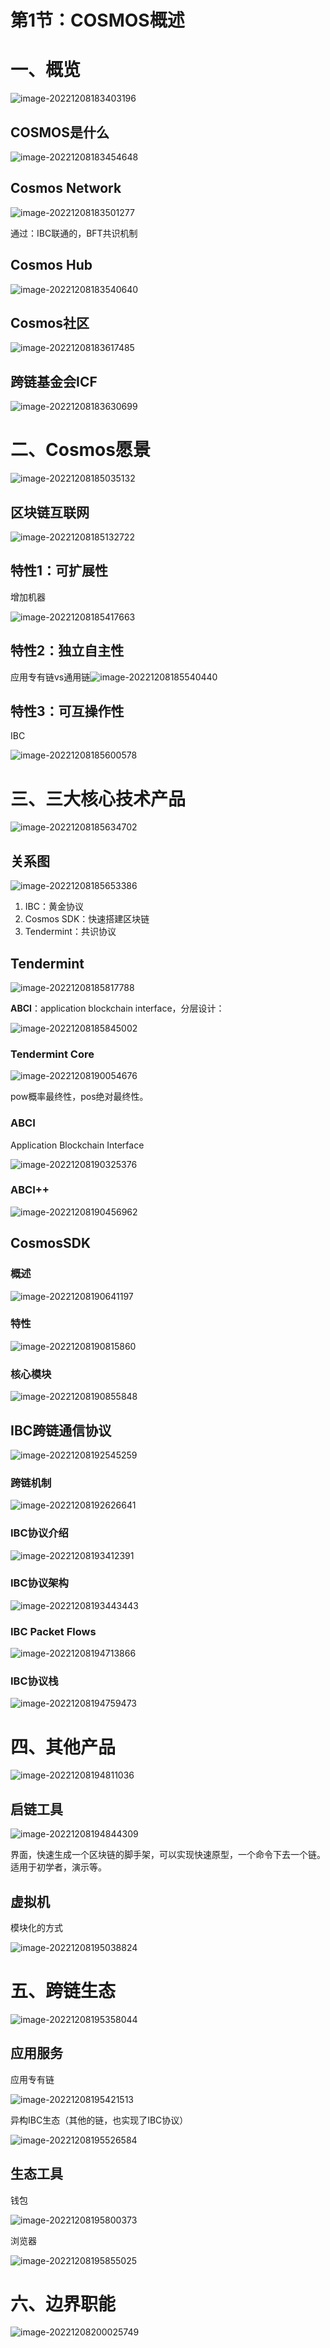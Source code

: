 # 第1节：COSMOS概述

# 一、概览

![image-20221208183403196](https://duke-typora.s3.ap-southeast-1.amazonaws.com/uPic/image-20221208183403196.png)

## COSMOS是什么

![image-20221208183454648](https://duke-typora.s3.ap-southeast-1.amazonaws.com/uPic/image-20221208183454648.png)

## Cosmos Network

![image-20221208183501277](https://duke-typora.s3.ap-southeast-1.amazonaws.com/uPic/image-20221208183501277.png)

通过：IBC联通的，BFT共识机制

## Cosmos Hub

![image-20221208183540640](https://duke-typora.s3.ap-southeast-1.amazonaws.com/uPic/image-20221208183540640.png)

## Cosmos社区

![image-20221208183617485](https://duke-typora.s3.ap-southeast-1.amazonaws.com/uPic/image-20221208183617485.png)

## 跨链基金会ICF

![image-20221208183630699](https://duke-typora.s3.ap-southeast-1.amazonaws.com/uPic/image-20221208183630699.png)

# 二、Cosmos愿景 

![image-20221208185035132](https://duke-typora.s3.ap-southeast-1.amazonaws.com/uPic/image-20221208185035132.png)

## 区块链互联网

![image-20221208185132722](https://duke-typora.s3.ap-southeast-1.amazonaws.com/uPic/image-20221208185132722.png)

## 特性1：可扩展性

增加机器

![image-20221208185417663](https://duke-typora.s3.ap-southeast-1.amazonaws.com/uPic/image-20221208185417663.png)

## 特性2：独立自主性

应用专有链vs通用链![image-20221208185540440](https://duke-typora.s3.ap-southeast-1.amazonaws.com/uPic/image-20221208185540440.png)

## 特性3：可互操作性

IBC

![image-20221208185600578](https://duke-typora.s3.ap-southeast-1.amazonaws.com/uPic/image-20221208185600578.png)

# 三、三大核心技术产品

![image-20221208185634702](https://duke-typora.s3.ap-southeast-1.amazonaws.com/uPic/image-20221208185634702.png)

## 关系图

![image-20221208185653386](https://duke-typora.s3.ap-southeast-1.amazonaws.com/uPic/image-20221208185653386.png)

1. IBC：黄金协议
2. Cosmos SDK：快速搭建区块链
3. Tendermint：共识协议

## Tendermint

![image-20221208185817788](https://duke-typora.s3.ap-southeast-1.amazonaws.com/uPic/image-20221208185817788.png)

**ABCI**：application blockchain interface，分层设计：

![image-20221208185845002](https://duke-typora.s3.ap-southeast-1.amazonaws.com/uPic/image-20221208185845002.png)

### Tendermint Core

![image-20221208190054676](https://duke-typora.s3.ap-southeast-1.amazonaws.com/uPic/image-20221208190054676.png)

pow概率最终性，pos绝对最终性。

### ABCI

Application Blockchain Interface

![image-20221208190325376](https://duke-typora.s3.ap-southeast-1.amazonaws.com/uPic/image-20221208190325376.png)

### ABCI++

![image-20221208190456962](https://duke-typora.s3.ap-southeast-1.amazonaws.com/uPic/image-20221208190456962.png)

## CosmosSDK

### 概述

![image-20221208190641197](https://duke-typora.s3.ap-southeast-1.amazonaws.com/uPic/image-20221208190641197.png)

### 特性

![image-20221208190815860](https://duke-typora.s3.ap-southeast-1.amazonaws.com/uPic/image-20221208190815860.png)

### 核心模块

![image-20221208190855848](https://duke-typora.s3.ap-southeast-1.amazonaws.com/uPic/image-20221208190855848.png)

## IBC跨链通信协议

![image-20221208192545259](https://duke-typora.s3.ap-southeast-1.amazonaws.com/uPic/image-20221208192545259.png)

### 跨链机制

![image-20221208192626641](https://duke-typora.s3.ap-southeast-1.amazonaws.com/uPic/image-20221208192626641.png)

### IBC协议介绍

![image-20221208193412391](https://duke-typora.s3.ap-southeast-1.amazonaws.com/uPic/image-20221208193412391.png)

### IBC协议架构

![image-20221208193443443](https://duke-typora.s3.ap-southeast-1.amazonaws.com/uPic/image-20221208193443443.png)

### IBC Packet Flows

![image-20221208194713866](https://duke-typora.s3.ap-southeast-1.amazonaws.com/uPic/image-20221208194713866.png)

### IBC协议栈

![image-20221208194759473](https://duke-typora.s3.ap-southeast-1.amazonaws.com/uPic/image-20221208194759473.png)

# 四、其他产品

![image-20221208194811036](https://duke-typora.s3.ap-southeast-1.amazonaws.com/uPic/image-20221208194811036.png)

## 启链工具

![image-20221208194844309](https://duke-typora.s3.ap-southeast-1.amazonaws.com/uPic/image-20221208194844309.png)

界面，快速生成一个区块链的脚手架，可以实现快速原型，一个命令下去一个链。适用于初学者，演示等。

## 虚拟机

模块化的方式

![image-20221208195038824](https://duke-typora.s3.ap-southeast-1.amazonaws.com/uPic/image-20221208195038824.png)

# 五、跨链生态

![image-20221208195358044](https://duke-typora.s3.ap-southeast-1.amazonaws.com/uPic/image-20221208195358044.png)

## 应用服务

应用专有链

![image-20221208195421513](https://duke-typora.s3.ap-southeast-1.amazonaws.com/uPic/image-20221208195421513.png)

异构IBC生态（其他的链，也实现了IBC协议）

![image-20221208195526584](https://duke-typora.s3.ap-southeast-1.amazonaws.com/uPic/image-20221208195526584.png)

## 生态工具

钱包

![image-20221208195800373](https://duke-typora.s3.ap-southeast-1.amazonaws.com/uPic/image-20221208195800373.png)

浏览器

![image-20221208195855025](https://duke-typora.s3.ap-southeast-1.amazonaws.com/uPic/image-20221208195855025.png)

# 六、边界职能

![image-20221208200025749](https://duke-typora.s3.ap-southeast-1.amazonaws.com/uPic/image-20221208200025749.png)